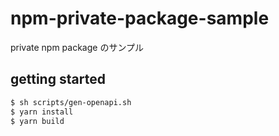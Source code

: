 # npm-private-package-sample

private npm package のサンプル

## getting started

```bash
$ sh scripts/gen-openapi.sh
$ yarn install
$ yarn build
```
